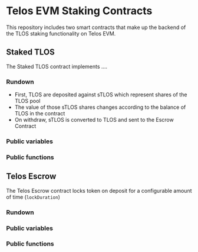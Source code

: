 # Telos EVM Staking Contracts

This repository includes two smart contracts that make up the backend of the TLOS staking functionality on Telos EVM.

## Staked TLOS

The Staked TLOS contract implements ....

### Rundown

- First, TLOS are deposited against sTLOS which represent shares of the TLOS pool
- The value of those sTLOS shares changes according to the balance of TLOS in the contract
- On withdraw, sTLOS is converted to TLOS and sent to the Escrow Contract

### Public variables

### Public functions

## Telos Escrow

The Telos Escrow contract locks token on deposit for a configurable amount of time (`lockDuration`)

### Rundown

### Public variables

### Public functions
